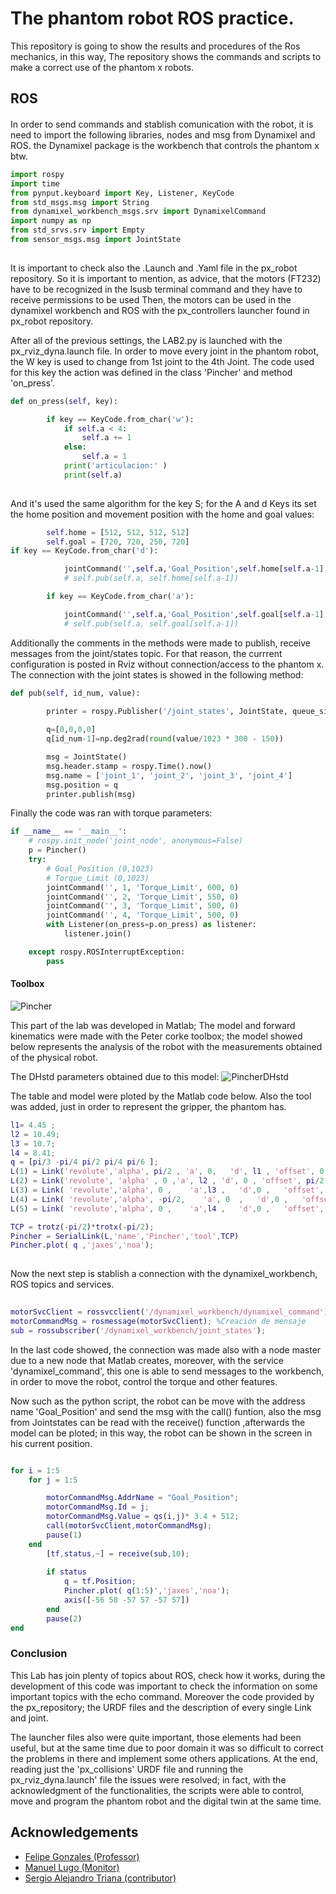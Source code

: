 #  The phantom robot ROS practice.

This repository is going to show the results and procedures of the Ros mechanics, in this way, The repository shows the commands and 
scripts to make a correct use of the phantom x robots.


## ROS 

#### 
In order to send commands and stablish comunication with the robot, it is need to import the following libraries, nodes and msg from Dynamixel and ROS.  the Dynamixel package is the workbench
that controls the phantom x btw.


```python
import rospy
import time
from pynput.keyboard import Key, Listener, KeyCode
from std_msgs.msg import String
from dynamixel_workbench_msgs.srv import DynamixelCommand
import numpy as np
from std_srvs.srv import Empty
from sensor_msgs.msg import JointState
  
```
It is important to check also the .Launch and .Yaml file in the px_robot repository.
So it is important to mention, as advice, that the motors (FT232) have to be recognized in the lsusb terminal command  and they have to receive permissions to be used
Then, the motors can be used in the dynamixel workbench and ROS with the px_controllers launcher found in px_robot repository.

After all of the previous settings, the LAB2.py is launched with the  px_rviz_dyna.launch file.
In order to move every joint in the phantom robot, the W key is used to change from 1st joint  to the 4th Joint.
The code used for this key the action was defined in the class 'Pincher' and method 'on_press'.
```python
def on_press(self, key):

        if key == KeyCode.from_char('w'):
            if self.a < 4:
                self.a += 1
            else:
                self.a = 1
            print('articulacion:' )
            print(self.a)
            

```
And it's used the same algorithm for the key S; for the A and d Keys its set the home position and movement position 
with the home and goal values:
```python
        self.home = [512, 512, 512, 512]
        self.goal = [720, 720, 250, 720]
if key == KeyCode.from_char('d'):

            jointCommand('',self.a,'Goal_Position',self.home[self.a-1],0.2)
            # self.pub(self.a, self.home[self.a-1])

        if key == KeyCode.from_char('a'):

            jointCommand('',self.a,'Goal_Position',self.goal[self.a-1],0.2)
            # self.pub(self.a, self.goal[self.a-1])

```
Additionally the comments in the methods were made to publish, receive messages from the joint/states topic.
For that reason, the currrent configuration is posted in Rviz without connection/access to the phantom x.
The connection with the joint states is showed in the following method:
```python
def pub(self, id_num, value):
        
        printer = rospy.Publisher('/joint_states', JointState, queue_size=10)

        q=[0,0,0,0]
        q[id_num-1]=np.deg2rad(round(value/1023 * 300 - 150))

        msg = JointState()
        msg.header.stamp = rospy.Time().now()
        msg.name = ['joint_1', 'joint_2', 'joint_3', 'joint_4']
        msg.position = q
        printer.publish(msg)


```
Finally the code was ran with torque parameters:
```python
if __name__ == '__main__':
    # rospy.init_node('joint_node', anonymous=False)
    p = Pincher()
    try:
        # Goal_Position (0,1023)
        # Torque_Limit (0,1023)
        jointCommand('', 1, 'Torque_Limit', 600, 0)
        jointCommand('', 2, 'Torque_Limit', 550, 0)
        jointCommand('', 3, 'Torque_Limit', 500, 0)
        jointCommand('', 4, 'Torque_Limit', 500, 0)
        with Listener(on_press=p.on_press) as listener:
            listener.join()

    except rospy.ROSInterruptException:
        pass
```
#### Toolbox
![Pincher](https://user-images.githubusercontent.com/43300509/168179621-2b1af9be-f4fa-4307-aa42-6fe717d1df3a.svg)

This part of the lab was developed in Matlab; The model and forward kinematics were made with the Peter corke toolbox; the model showed below represents the analysis of the robot with the measurements obtained of the physical robot.


The DHstd parameters obtained due to this model:
![PincherDHstd](https://user-images.githubusercontent.com/43300509/168276069-649ced71-17cc-418f-860a-dc6874164650.png)

The table and model were ploted by the Matlab code below. Also the tool was added, just in order to represent the gripper, the phantom has.
```Matlab
l1= 4.45 ;
l2 = 10.49;
l3 = 10.7;
l4 = 8.41;
q = [pi/3 -pi/4 pi/2 pi/4 pi/6 ];
L(1) = Link('revolute','alpha', pi/2 , 'a', 0,   'd', l1 , 'offset', 0 , 'qlim', [-pi pi]);
L(2) = Link('revolute', 'alpha' , 0 ,'a', l2 , 'd', 0 , 'offset', pi/2, 'qlim',[-pi pi]);
L(3) = Link( 'revolute','alpha', 0 ,    'a',l3 ,   'd',0 ,   'offset', 0, 'qlim', [-pi pi]);
L(4) = Link( 'revolute','alpha', -pi/2,    'a', 0  ,   'd',0 ,   'offset', 0, 'qlim', [-pi pi]);
L(5) = Link( 'revolute','alpha', 0 ,    'a',l4 ,   'd',0 ,   'offset', 0 , 'qlim', [-pi pi]);

TCP = trotz(-pi/2)*trotx(-pi/2);
Pincher = SerialLink(L,'name','Pincher','tool',TCP)
Pincher.plot( q ,'jaxes','noa');
  
```
Now the next step is stablish a connection with the dynamixel_workbench, ROS topics and services. 

```Matlab
  
motorSvcClient = rossvcclient('/dynamixel_workbench/dynamixel_command'); %Creación de cliente de pose y posición
motorCommandMsg = rosmessage(motorSvcClient); %Creación de mensaje
sub = rossubscriber('/dynamixel_workbench/joint_states');

```
In the last code showed, the connection was made also with a node master due to a new node that Matlab creates, moreover, with the service 'dynamixel_command', this one is able to send messages to the workbench, in order to move the  robot, control the torque and other features.

Now such as the python script, the robot can be move with the address name 'Goal_Position' and send the  msg with the call() funtion, also the msg from Jointstates can be read with the receive() function ,afterwards the model can be ploted; in this way, the robot can be shown in the screen in his current position. 
```Matlab

for i = 1:5 
    for j = 1:5

        motorCommandMsg.AddrName = "Goal_Position";
        motorCommandMsg.Id = j;
        motorCommandMsg.Value = qs(i,j)* 3.4 + 512;
        call(motorSvcClient,motorCommandMsg);
        pause(1)
    end
        [tf,status,~] = receive(sub,10);
    
        if status
            q = tf.Position;
            Pincher.plot( q(1:5)','jaxes','noa');
            axis([-56 58 -57 57 -57 57])
        end
        pause(2)
end
```
### Conclusion

This Lab has join plenty of topics about ROS, check how it works, during the development of this code was important to check the information on some important topics with the echo command. Moreover the code provided by the px_repository; the URDF files and the description of every single Link and joint. 

The launcher files also were quite important, those elements had been useful, but at the same time due to poor domain it was so difficult to correct the problems in there and implement some others applications. At the end, reading just the 'px_collisions' URDF file and running the px_rviz_dyna.launch' file the issues were resolved; in fact, with the acknowledgment of the functionalities, the scripts were able to control, move and  program the phantom robot and the digital twin at the same time.
## Acknowledgements

 - [Felipe Gonzales (Professor)](https://felipeg17.github.io/index.html)
 - [Manuel Lugo (Monitor)](https://github.com/mlugom)
 - [Sergio Alejandro Triana (contributor)](https://github.com/alejotriana1)
